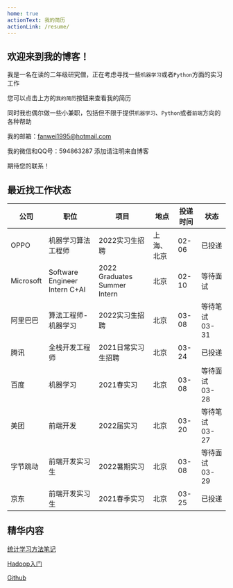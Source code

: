 ```yaml
---
home: true
actionText: 我的简历
actionLink: /resume/
---
```


## 欢迎来到我的博客！

我是一名在读的二年级研究僧，正在考虑寻找一些`机器学习`或者`Python`方面的实习工作

您可以点击上方的`我的简历`按钮来查看我的简历

同时我也偶尔做一些小兼职，包括但不限于提供`机器学习`、`Python`或者`前端`方向的各种帮助

我的邮箱：fanwei1995@hotmail.com

我的微信和QQ号：594863287 添加请注明来自博客

期待您的联系！

## 最近找工作状态

|公司|职位|项目|地点|投递时间|状态|
|----|----|----|----|----|----|
|OPPO|机器学习算法工程师|2022实习生招聘|上海、北京|02-06|已投递|
|Microsoft|Software Engineer Intern C+AI|2022 Graduates Summer Intern|北京|02-10|等待面试|
|阿里巴巴|算法工程师-机器学习|2022实习生招聘|北京|03-08|等待笔试 03-31|
|腾讯|全栈开发工程师|2021日常实习生招聘|北京|03-24|已投递|
|百度|机器学习|2021春实习|北京|03-08|等待面试 03-28|
|美团|前端开发|2022届实习|北京|03-20|等待笔试 03-27|
|字节跳动|前端开发实习生|2022暑期实习|北京|03-08|等待面试 03-29|
|京东|前端开发实习生|2021春季实习|北京|03-25|已投递|

## 精华内容

[统计学习方法笔记](/SLM/)

[Hadoop入门](/Java/)

[Github](https://github.com/Cheereus)